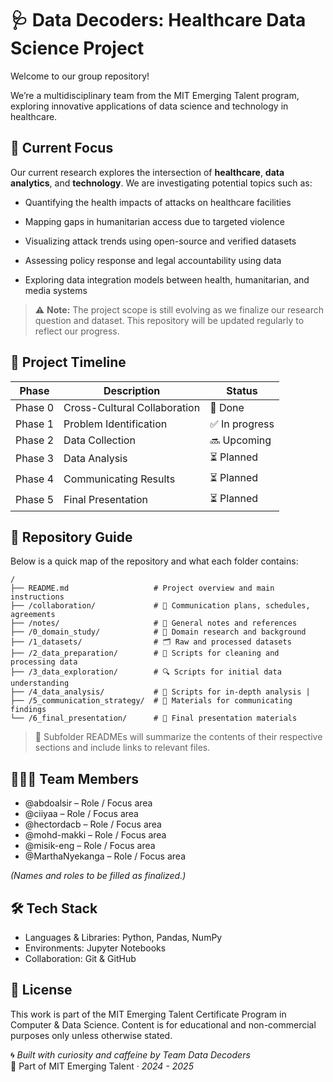 # 🩺 Data Decoders: Healthcare Data Science Project

Welcome to our group repository!

We’re a multidisciplinary team from the MIT Emerging Talent program, exploring
innovative applications of data science and technology in healthcare.

## 🧠 Current Focus

Our current research explores the intersection of **healthcare**,
**data analytics**, and **technology**.
We are investigating potential topics such as:

- Quantifying the health impacts of attacks on healthcare facilities

- Mapping gaps in humanitarian access due to targeted violence

- Visualizing attack trends using open-source and verified datasets

- Assessing policy response and legal accountability using data

- Exploring data integration models between health, humanitarian, and media systems

> ⚠️ **Note:** The project scope is still evolving as we finalize our research
question and dataset.
This repository will be updated regularly to reflect our progress.

## 📌 Project Timeline

| Phase | Description | Status |
|-------|-------------|--------|
| Phase 0 | Cross-Cultural Collaboration | 💯 Done |
| Phase 1 | Problem Identification | ✅ In progress |
| Phase 2 | Data Collection | 🔜 Upcoming |
| Phase 3 | Data Analysis | ⏳ Planned |
| Phase 4 | Communicating Results | ⏳ Planned |
| Phase 5 | Final Presentation | ⏳ Planned |

## 📁 Repository Guide

Below is a quick map of the repository and what each folder contains:

```text
/
├── README.md                   # Project overview and main instructions
├── /collaboration/             # 🤝 Communication plans, schedules, agreements
├── /notes/                     # 📝 General notes and references
├── /0_domain_study/            # 🧭 Domain research and background
├── /1_datasets/                # 🗂️ Raw and processed datasets
├── /2_data_preparation/        # 🧹 Scripts for cleaning and processing data
├── /3_data_exploration/        # 🔍 Scripts for initial data understanding
├── /4_data_analysis/           # 🧠 Scripts for in-depth analysis |
├── /5_communication_strategy/  # 📣 Materials for communicating findings
└── /6_final_presentation/      # 🎯 Final presentation materials

```

> 📎 Subfolder READMEs will summarize the contents of their respective sections
and include links to relevant files.

## 🧑‍🤝‍🧑 Team Members

- @abdoalsir – Role / Focus area
- @ciiyaa – Role / Focus area
- @hectordacb – Role / Focus area
- @mohd-makki – Role / Focus area
- @misik-eng – Role / Focus area
- @MarthaNyekanga – Role / Focus area

_(Names and roles to be
filled as finalized.)_

## 🛠️ Tech Stack

- Languages & Libraries: Python, Pandas, NumPy
- Environments: Jupyter Notebooks
- Collaboration: Git & GitHub

## 📝 License

This work is part of the MIT Emerging Talent Certificate Program in Computer &
Data Science.
Content is for educational and non-commercial purposes only unless otherwise stated.

🌀 _Built with curiosity and caffeine by Team Data Decoders_  
🧠 Part of MIT Emerging Talent · _2024 - 2025_
